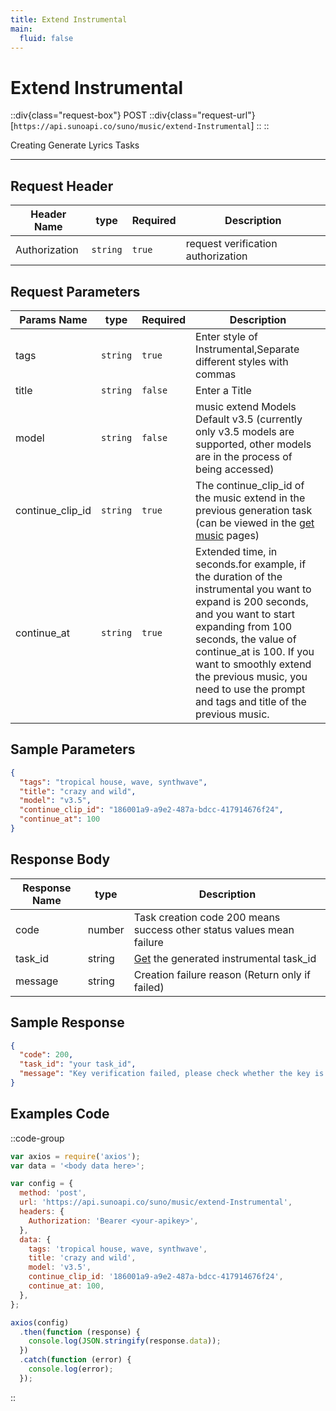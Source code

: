 ```yaml
---
title: Extend Instrumental
main:
  fluid: false
---
```


# Extend Instrumental

::div{class="request-box"}
<span class="request-identifier">POST</span>
::div{class="request-url"}
[`https://api.sunoapi.co/suno/music/extend-Instrumental`]
::
::

Creating Generate Lyrics Tasks

---

## Request Header

| Header Name   | type     | Required | Description                        |
| ------------- | -------- | -------- | ---------------------------------- |
| Authorization | `string` | `true`   | request verification authorization |

## Request Parameters

| Params Name      | type     | Required | Description                                                                                                                                                                                                                                                                                                              |
| ---------------- | -------- | -------- | ------------------------------------------------------------------------------------------------------------------------------------------------------------------------------------------------------------------------------------------------------------------------------------------------------------------------ |
| tags             | `string` | `true`   | Enter style of Instrumental,Separate different styles with commas                                                                                                                                                                                                                                                        |
| title            | `string` | `false`  | Enter a Title                                                                                                                                                                                                                                                                                                            |
| model            | `string` | `false`  | music extend Models Default v3.5 (currently only v3.5 models are supported, other models are in the process of being accessed)                                                                                                                                                                                           |
| continue_clip_id | `string` | `true`   | The continue_clip_id of the music extend in the previous generation task (can be viewed in the [get music](https://docs.sunoapi.co/suno-api-music/get-music#sample-response) pages)                                                                                                                                      |
| continue_at      | `string` | `true`   | Extended time, in seconds.for example, if the duration of the instrumental you want to expand is 200 seconds, and you want to start expanding from 100 seconds, the value of continue_at is 100. If you want to smoothly extend the previous music, you need to use the prompt and tags and title of the previous music. |

## Sample Parameters

```json
{
  "tags": "tropical house, wave, synthwave",
  "title": "crazy and wild",
  "model": "v3.5",
  "continue_clip_id": "186001a9-a9e2-487a-bdcc-417914676f24",
  "continue_at": 100
}
```

## Response Body

| Response Name | type   | Description                                                                                |
| ------------- | ------ | ------------------------------------------------------------------------------------------ |
| code          | number | Task creation code 200 means success other status values ​​mean failure                    |
| task_id       | string | [Get](https://docs.sunoapi.co/suno-api-music/get-music) the generated instrumental task_id |
| message       | string | Creation failure reason (Return only if failed)                                            |

## Sample Response

```json
{
  "code": 200,
  "task_id": "your task_id",
  "message": "Key verification failed, please check whether the key is correct"
}
```

## Examples Code

::code-group

```js [node]
var axios = require('axios');
var data = '<body data here>';

var config = {
  method: 'post',
  url: 'https://api.sunoapi.co/suno/music/extend-Instrumental',
  headers: {
    Authorization: 'Bearer <your-apikey>',
  },
  data: {
    tags: 'tropical house, wave, synthwave',
    title: 'crazy and wild',
    model: 'v3.5',
    continue_clip_id: '186001a9-a9e2-487a-bdcc-417914676f24',
    continue_at: 100,
  },
};

axios(config)
  .then(function (response) {
    console.log(JSON.stringify(response.data));
  })
  .catch(function (error) {
    console.log(error);
  });
```

::
